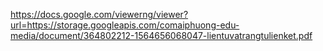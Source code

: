 https://docs.google.com/viewerng/viewer?url=https://storage.googleapis.com/comaiphuong-edu-media/document/364802212-1564656068047-lientuvatrangtulienket.pdf